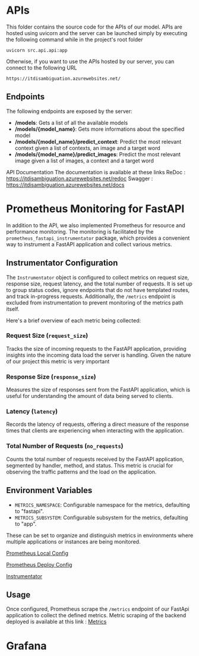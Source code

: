 APIs
================
This folder contains the source code for the APIs of our model.
APIs are hosted using uvicorn and the server can be launched simply by executing the following command while in the project's root folder
```
uvicorn src.api.api:app
```

Otherwise, if you want to use the APIs hosted by our server, you can connect to the following URL
```
https://itdisambiguation.azurewebsites.net/
```

Endpoints
----------------
The following endpoints are exposed by the server:
- **/models**: Gets a list of all the available models
- **/models/{model_name}**: Gets more informations about the specified model
- **/models/{model_name}/predict_context**: Predict the most relevant context given a list of contexts, an image and a target word
- **/models/{model_name}/predict_images**: Predict the most relevant image given a list of images, a context and a target word

API Documentation
The documentation is available at these links
ReDoc : https://itdisambiguation.azurewebsites.net/redoc
Swagger : https://itdisambiguation.azurewebsites.net/docs

# Prometheus Monitoring for FastAPI
In addition to the API, we also implemented Prometheus for resource and performance monitoring. 
The monitoring is facilitated by the `prometheus_fastapi_instrumentator` package, which provides a convenient way to instrument a FastAPI application and collect various metrics.

## Instrumentator Configuration

The `Instrumentator` object is configured to collect metrics on request size, response size, request latency, and the total number of requests. It is set up to group status codes, ignore endpoints that do not have templated routes, and track in-progress requests. Additionally, the `/metrics` endpoint is excluded from instrumentation to prevent monitoring of the metrics path itself.

Here's a brief overview of each metric being collected:

### Request Size (`request_size`)

Tracks the size of incoming requests to the FastAPI application, providing insights into the incoming data load the server is handling. Given the nature of our project this metric is very important

### Response Size (`response_size`)

Measures the size of responses sent from the FastAPI application, which is useful for understanding the amount of data being served to clients.

### Latency (`latency`)

Records the latency of requests, offering a direct measure of the response times that clients are experiencing when interacting with the application.

### Total Number of Requests (`no_requests`)

Counts the total number of requests received by the FastAPI application, segmented by handler, method, and status. This metric is crucial for observing the traffic patterns and the load on the application.

## Environment Variables

- `METRICS_NAMESPACE`: Configurable namespace for the metrics, defaulting to "fastapi".
- `METRICS_SUBSYSTEM`: Configurable subsystem for the metrics, defaulting to "app".

These can be set to organize and distinguish metrics in environments where multiple applications or instances are being monitored.

[Prometheus Local Config](../../prometheus.yml)

[Prometheus Deploy Config](../../prometheus-deploy.yml)

[Instrumentator](./prometheus/instrumentator.py)

## Usage

Once configured, Prometheus scrape the `/metrics` endpoint of our FastApi application to collect the defined metrics.
Metric scraping of the backend deployed is available at this link : [Metrics](https://itdisambiguation.azurewebsites.net/metrics)

# Grafana